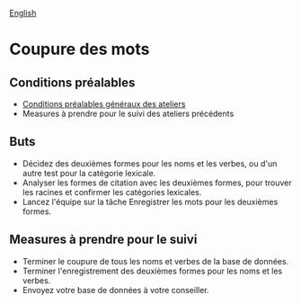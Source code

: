 <a href="../../ws/PARSE_WORDS.md">English</a>

# Coupure des mots

## Conditions préalables

- [Conditions préalables généraux des ateliers](../WORKSHOPS.md#Prerequisites)
- Measures à prendre pour le suivi des ateliers précédents

## Buts

- Décidez des deuxièmes formes pour les noms et les verbes, ou d'un autre test pour la catégorie lexicale.
- Analyser les formes de citation avec les deuxièmes formes, pour trouver les racines et confirmer les catégories lexicales.
- Lancez l'équipe sur la tâche Enregistrer les mots pour les deuxièmes formes.

## Measures à prendre pour le suivi

- Terminer le coupure de tous les noms et verbes de la base de données.
- Terminer l'enregistrement des deuxièmes formes pour les noms et les verbes.
- Envoyez votre base de données à votre conseiller.
